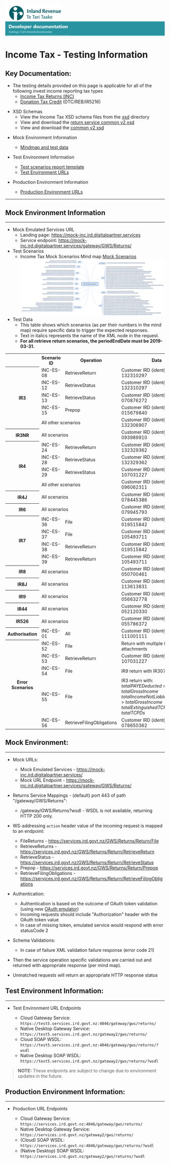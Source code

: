 ![IRD logo](../../Images/IRlogo.gif)
![Software Dev](../../Images/SoftwareDev.png)

# Income Tax - Testing Information

## Key Documentation:

- The testing details provided on this page is applicable for all of the following invest income reporting tax types
	- [Income Tax Returns (INC)]()
	- [Donation Tax Credit](#Donation_Tax_Credit) (DTC/REB/IR5216)	

* XSD Schemas 
    * View the Income Tax XSD schema files from the [xsd](../../xsd/) directory
    * View and download the [return service common v2 xsd](../../Common%20/xsd/)
    * View and download the [common v2 xsd](../../Common%20/xsd/)	
	
- Mock Environment Information
	- [Mindmap and test data](#mock-environment-information)
		
- Test Environment Information
	- [Test scenarios report template](#test-environment-information)
	- [Test Environment URLs](#test-urls)
	
- Production Environment Information
	- [Production Environment URLs](#production-environment-information)
	

---

## Mock Environment Information
---
- Mock Emulated Services URL
    - Landing page: https://mock-inc.ird.digitalpartner.services
    - Service endpoint: https://mock-inc.ird.digitalpartner.services/gateway/GWS/Returns/
- Test Scenarios
    - Income Tax Mock Scenarios Mind map
    [Mock Scenarios](images/income-tax-test-scenarios.png)
    ![Mock Scenarios](images/income-tax-test-scenarios.png) 
- Test Data
    - This table shows which scenarios (as per their numbers in the mind map) require specific data to trigger the expected responses.
    - Text in italics represents the name of the XML node in the request.
	- **For all retrieve return scenarios, the periodEndDate must be 2019-03-31.**
    
<table>
    <tbody>
        <tr>
            <th></th>
            <th>Scenario ID</th>
            <th>Operation</th>
            <th>Data</th>
        </tr>
        <tr>
            <th rowspan="5">IR3</th>
            <td>INC-ES-08</td>
            <td>RetrieveReturn</td>
            <td>Customer IRD (<em>identifier</em>): 132310297</td>
        </tr>
        <tr>
            <td>INC-ES-12</td>
            <td>RetrieveStatus</td>
            <td>Customer IRD (<em>identifier</em>): 132310297</td>
        </tr>
        <tr>
            <td>INC-ES-13</td>
            <td>RetrieveStatus</td>
            <td>Customer IRD (<em>identifier</em>): 070876272</td>
        </tr>
        <tr>
            <td>INC-ES-15</td>
            <td>Prepop</td>
            <td>Customer IRD (<em>identifier</em>): 015679840</td>
        </tr>
        <tr>
            <td colspan="2">All other scenarios</td>
            <td>Customer IRD (<em>identifier</em>): 132306907</td>
        </tr>
        <tr>
            <th>IR3NR</th>
            <td colspan="2">All scenarios</td>
            <td>Customer IRD (<em>identifier</em>): 093989910</td>
        </tr>
        <tr>
            <th rowspan="4">IR4</th>
            <td>INC-ES-24</td>
            <td>RetrieveReturn</td>
            <td>Customer IRD (<em>identifier</em>): 132329362</td>
        </tr>
        <tr>
            <td>INC-ES-28</td>
            <td>RetrieveStatus</td>
            <td>Customer IRD (<em>identifier</em>): 132329362</td>
        </tr>
        <tr>
            <td>INC-ES-29</td>
            <td>RetrieveStatus</td>
            <td>Customer IRD (<em>identifier</em>): 107031227</td>
        </tr>
        <tr>
            <td colspan="2">All other scenarios</td>
            <td>Customer IRD (<em>identifier</em>): 096062311</td>
        </tr>
        <tr>
            <th>IR4J</th>
            <td colspan="2">All scenarios</td>
            <td>Customer IRD (<em>identifier</em>): 078445386</td>
        </tr>
        <tr>
            <th>IR6</th>
            <td colspan="2">All scenarios</td>
            <td>Customer IRD (<em>identifier</em>): 079945793</td>
        </tr>
        <tr>
            <th rowspan="4">IR7</th>
            <td>INC-ES-36</td>
            <td>File</td>
            <td>Customer IRD (<em>identifier</em>): 019515842</td>
        </tr>
        <tr>
            <td>INC-ES-37</td>
            <td>File</td>
            <td>Customer IRD (<em>identifier</em>): 105493711</td>
        </tr>
        <tr>
            <td>INC-ES-38</td>
            <td>RetrieveReturn</td>
            <td>Customer IRD (<em>identifier</em>): 019515842</td>
        </tr>
        <tr>
            <td>INC-ES-39</td>
            <td>RetrieveReturn</td>
            <td>Customer IRD (<em>identifier</em>): 105493711</td>
        </tr>
        <tr>
            <th>IR8</th>
            <td colspan="2">All scenarios</td>
            <td>Customer IRD (<em>identifier</em>): 050700461</td>
        </tr>
        <tr>
            <th>IR8J</th>
            <td colspan="2">All scenarios</td>
            <td>Customer IRD (<em>identifier</em>): 113613831</td>
        </tr>
        <tr>
            <th>IR9</th>
            <td colspan="2">All scenarios</td>
            <td>Customer IRD (<em>identifier</em>): 056632778</td>
        </tr>
        <tr>
            <th>IR44</th>
            <td colspan="2">All scenarios</td>
            <td>Customer IRD (<em>identifier</em>): 052120330</td>
        </tr>
        <tr>
            <th>IR526</th>
            <td colspan="2">All scenarios</td>
            <td>Customer IRD (<em>identifier</em>): 055786372</td>
        </tr>
        <tr>
            <th>Authorisation</th>
            <td>INC-ES-01</td>
            <td>All</td>
            <td>Customer IRD (<em>identifier</em>): 111001111</td>
        </tr>
        <tr>
            <th rowspan="5">Error Scenarios</th>
            <td>INC-ES-52</td>
            <td>File</td>
            <td>Return with multiple IR10 attachments</td>
        </tr>
        <tr>
            <td>INC-ES-53</td>
            <td>RetrieveReturn</td>
            <td>Customer IRD (<em>identifier</em>): 107031227</td>
        </tr>
        <tr>
            <td>INC-ES-54</td>
            <td>File</td>
            <td>IR9 return with IR307 attachment</td>
        </tr>
        <tr>
            <td>INC-ES-55</td>
            <td>File</td>
            <td>IR3 return with:<br>
                <em>totalPAYEDeducted</em> &gt; <em>totalGrossIncome</em><br>
                <em>totalIncomeNotLiableForACCLevy</em> &gt; <em>totalGrossIncome</em><br>
                <em>totalExtinguishedTCPDs</em> &gt; <em>totalTCPDs</em>
            </td>
        </tr>
        <tr>
            <td>INC-ES-56</td>
            <td>RetrieveFilingObligations</td>
            <td>Customer IRD (<em>identifier</em>): 078650362</td>
        </tr>
    </tbody>
</table>

## Mock Environment:
-----------------

- Mock URLs:
	- Mock Emulated Services	-	https://mock-inc.ird.digitalpartner.services/ 
	- Mock URL Endpoint			- 	https://mock-inc.ird.digitalpartner.services/gateway/GWS/Returns/

- Returns Service Mappings - (default) port 443 of path "/gateway/GWS/Returns":
	- /gateway/GWS/Returns?wsdl - WSDL is not available, returning HTTP 200 only.
	
- WS-addressing ```action``` header value of the incoming request is mapped to an endpoint:
	- FileReturns 		-	https://services.ird.govt.nz/GWS/Returns/Return/File
	- RetrieveReturns 	-	https://services.ird.govt.nz/GWS/Returns/Return/RetrieveReturn
	- RetrieveStatus 	-	https://services.ird.govt.nz/GWS/Returns/Return/RetrieveStatus
	- Prepop   	-	https://services.ird.govt.nz/GWS/Returns/Return/Prepop
	- RetrieveFilingObligations   	-	https://services.ird.govt.nz/GWS/Returns/Return/RetrieveFilingObligations
	 
- Authentication: 
	- Authentication is based on the outcome of OAuth token validation (using new [OAuth emulator](https://mock-oauth.ird.digitalpartner.services/))
	- Incoming requests should include "Authorization" header with the OAuth token value
	- In case of missing token, emulated service would respond with error statusCode 2

- Schema Validations:
	- In case of failure XML validation failure response (error code 21)

- Then the service operation specific validations are carried out and returned with appropriate response (per mind map).
- Unmatched requests will return an appropriate HTTP response status

## Test Environment Information:
-----------------

* Test Environment URL Endpoints

	* Cloud Gateway Service: `https://test5.services.ird.govt.nz:4046/gateway/gws/returns/`
	* Native Desktop Gateway Service: `https://test5.services.ird.govt.nz/gateway2/gws/returns/`
	* Cloud SOAP WSDL: `https://test5.services.ird.govt.nz:4046/gateway/gws/returns/?wsdl`
	* Native Desktop SOAP WSDL: `https://test5.services.ird.govt.nz/gateway2/gws/returns/?wsdl`
	
>**NOTE:** These endpoints are subject to change due to environment updates in the future. 		
            
## Production Environment Information:
-----------------

* Production URL Endpoints

	- Cloud Gateway Service: `https://services.ird.govt.nz:4046/gateway/gws/returns/`
	- Native Desktop Gateway Service: `https://services.ird.govt.nz/gateway2/gws/returns/`
	- (Cloud) SOAP WSDL: `https://services.ird.govt.nz:4046/gateway/gws/returns/?wsdl`
	- (Native Desktop) SOAP WSDL: `https://services.ird.govt.nz/gateway2/gws/returns/?wsdl`	
   	